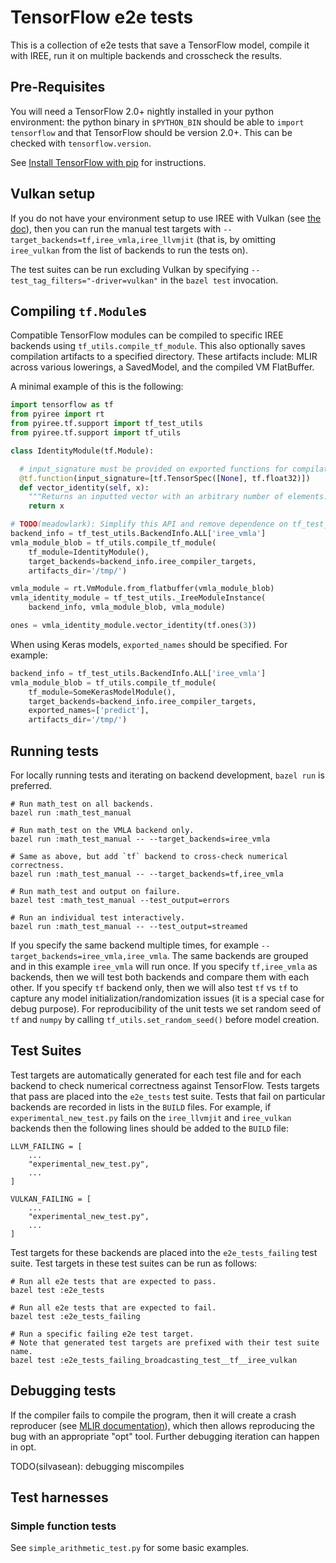 # TensorFlow e2e tests

This is a collection of e2e tests that save a TensorFlow model, compile it with
IREE, run it on multiple backends and crosscheck the results.

## Pre-Requisites

You will need a TensorFlow 2.0+ nightly installed in your python environment:
the python binary in `$PYTHON_BIN` should be able to `import tensorflow` and
that TensorFlow should be version 2.0+. This can be checked with
`tensorflow.version`.

See [Install TensorFlow with pip](https://www.tensorflow.org/install/pip) for
instructions.

## Vulkan setup

If you do not have your environment setup to use IREE with Vulkan (see
[the doc](../../../docs/vulkan_and_spirv.md)), then you can run the manual test
targets with `--target_backends=tf,iree_vmla,iree_llvmjit` (that is, by omitting
`iree_vulkan` from the list of backends to run the tests on).

The test suites can be run excluding Vulkan by specifying
`--test_tag_filters="-driver=vulkan"` in the `bazel test` invocation.


## Compiling `tf.Module`s

Compatible TensorFlow modules can be compiled to specific IREE backends using
`tf_utils.compile_tf_module`. This also optionally saves compilation artifacts
to a specified directory. These artifacts include: MLIR across various
lowerings, a SavedModel, and the compiled VM FlatBuffer.

A minimal example of this is the following:

```python
import tensorflow as tf
from pyiree import rt
from pyiree.tf.support import tf_test_utils
from pyiree.tf.support import tf_utils

class IdentityModule(tf.Module):

  # input_signature must be provided on exported functions for compilation.
  @tf.function(input_signature=[tf.TensorSpec([None], tf.float32)])
  def vector_identity(self, x):
    """Returns an inputted vector with an arbitrary number of elements."""
    return x

# TODO(meadowlark): Simplify this API and remove dependence on tf_test_utils.
backend_info = tf_test_utils.BackendInfo.ALL['iree_vmla']
vmla_module_blob = tf_utils.compile_tf_module(
    tf_module=IdentityModule(),
    target_backends=backend_info.iree_compiler_targets,
    artifacts_dir='/tmp/')

vmla_module = rt.VmModule.from_flatbuffer(vmla_module_blob)
vmla_identity_module = tf_test_utils._IreeModuleInstance(
    backend_info, vmla_module_blob, vmla_module)

ones = vmla_identity_module.vector_identity(tf.ones(3))
```

When using Keras models, `exported_names` should be specified. For example:

```python
backend_info = tf_test_utils.BackendInfo.ALL['iree_vmla']
vmla_module_blob = tf_utils.compile_tf_module(
    tf_module=SomeKerasModelModule(),
    target_backends=backend_info.iree_compiler_targets,
    exported_names=['predict'],
    artifacts_dir='/tmp/')
```


## Running tests

For locally running tests and iterating on backend development, `bazel run` is
preferred.

```shell
# Run math_test on all backends.
bazel run :math_test_manual

# Run math_test on the VMLA backend only.
bazel run :math_test_manual -- --target_backends=iree_vmla

# Same as above, but add `tf` backend to cross-check numerical correctness.
bazel run :math_test_manual -- --target_backends=tf,iree_vmla

# Run math_test and output on failure.
bazel test :math_test_manual --test_output=errors

# Run an individual test interactively.
bazel run :math_test_manual -- --test_output=streamed
```

If you specify the same backend multiple times, for example
`--target_backends=iree_vmla,iree_vmla`. The same backends are grouped and in
this example `iree_vmla` will run once. If you specify `tf,iree_vmla` as
backends, then we will test both backends and compare them with each other. If
you specify `tf` backend only, then we will also test `tf` vs `tf` to capture
any model initialization/randomization issues (it is a special case for debug
purpose). For reproducibility of the unit tests we set random seed of `tf` and
`numpy` by calling `tf_utils.set_random_seed()` before model creation.

## Test Suites

Test targets are automatically generated for each test file and for each backend
to check numerical correctness against TensorFlow. Tests targets that pass are
placed into the `e2e_tests` test suite. Tests that fail on particular backends
are recorded in lists in the `BUILD` files. For example, if
`experimental_new_test.py` fails on the `iree_llvmjit` and `iree_vulkan`
backends then the following lines should be added to the `BUILD` file:

```build
LLVM_FAILING = [
    ...
    "experimental_new_test.py",
    ...
]

VULKAN_FAILING = [
    ...
    "experimental_new_test.py",
    ...
]
```

Test targets for these backends are placed into the `e2e_tests_failing` test
suite. Test targets in these test suites can be run as follows:

```shell
# Run all e2e tests that are expected to pass.
bazel test :e2e_tests

# Run all e2e tests that are expected to fail.
bazel test :e2e_tests_failing

# Run a specific failing e2e test target.
# Note that generated test targets are prefixed with their test suite name.
bazel test :e2e_tests_failing_broadcasting_test__tf__iree_vulkan
```

## Debugging tests

If the compiler fails to compile the program, then it will create a crash
reproducer (see [MLIR documentation](https://mlir.llvm.org/docs/WritingAPass/)),
which then allows reproducing the bug with an appropriate "opt" tool. Further
debugging iteration can happen in opt.

TODO(silvasean): debugging miscompiles

## Test harnesses

### Simple function tests

See `simple_arithmetic_test.py` for some basic examples.
